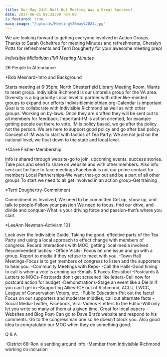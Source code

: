 ```yaml
---
title: Our May 24th Roll Out Meeting Was a Great Success!
date: 2017-06-01 09:33:00 -04:00
is featured: true
main-image: "/uploads/Meeting%20may%2024.jpg"
---
```


We are looking forward to getting everyone involved in Action Groups. Thanks to Sarah Ocheltree for meeting Minutes and refreshments, Cheralyn Potts for refreshments and Terri Dougherty for your awesome meeting prep!


*Indivisible Midlothian (IM)
Meeting Minutes*

26 People In Attendance

*Bob Mesnard-Intro and Background

Starts meeting at 6:35pm, North Chesterfield Library Meeting Room.
Wants to reset group.  Indivisible Richmond is our umbrella group for the VA area. 
Diversity is a big priority
Local level to partner with other like-minded groups to expand our efforts
Indivisiblemidlothian.org-Calendar is important
Goal is to collaborate with Indivisible Richmond as well as with other groups. Working on by-laws. Once they are drafted they will be sent out to all members for feedback.
Important-IM is action oriented, for example getting people out there to vote. 
IM is policy based, we go after the policy not the person. We are here to support good policy and go after bad policy.
Concept of IM was to start with tactics of Tea Party. We are not just on the national level, we float down to the state and local level.

*Claire Fisher-Membership

Info is shared through website-go to join, upcoming events, success stories. Take pics and send to share on website and with other members.
Also info sent out for face to face meetings
Facebook is not our prime contact for members
Local Partnerships-We want that-go out and be a part of all other groups
To start we need to all get involved in an action group-Get training

*Terri Doughertry-Commitment

Commitment vs Involved, We need to be committed
Get up, show up, and talk to people-Follow your passion
We need to focus, find our drive, and divide and conquer-What is your driving force and passion-that’s where you start
	
*LeeAnn Newman-Activism 101

Look over the Indivisible Guide. Taking the good, effective parts of the Tea Party and using a local approach to effect change with members of congress. Record interactions with MOC, getting local media involved
Recommended tactics:
-Office Visits- Focus on one issue and go with a group. Report to media if they refuse to meet with you. 
-Town Hall Meetings-Focus is to get members of congress to listen and the supporters to hear you. 
-Community Meetings with Reps-
-Call the Halls-Good timing to call is when a vote is coming up
-Emails & Faxes-Resistbot
-Postcards & Letters to MOCs-Postcards don’t get screened like letters-Call now for postcard action for budget
-Demonstrations-Stage an event like a Die In if you can’t get in
-Supporting Allies-ICE out of Richmond, ACLU, LWCC, League of Conservation Voters, etc.
-Public Education-Put out the facts! Focus on our supporters and moderate middles, call out alternate facts
-Social Media-Twitter, Facebook, Viral Videos
-Letters to the Editor-Will only let you write so many of them at a given time. Great for local papers
-Websites and Blog Post-Can go to Dave Brat’s website and respond to his comments. Go to the congressman one so he doesn’t block you. Also good idea to congratulate our MOC when they do something good.

Q & A

-District 68-Ron is sending around info
-Member from Indivisible Richmond working on inclusion
